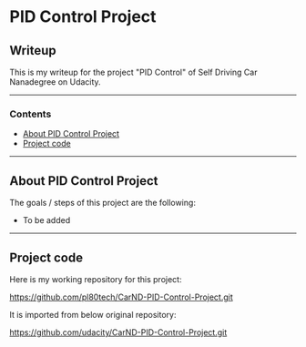 # **PID Control Project** 

## Writeup

This is my writeup for the project "PID Control" of Self Driving Car Nanadegree on Udacity.

---

### Contents

* [About PID Control Project](#About-PID-Control-Project)
* [Project code](#Project-code)

---
## About PID Control Project

The goals / steps of this project are the following:

* To be added

---
## Project code

Here is my working repository for this project:

https://github.com/pl80tech/CarND-PID-Control-Project.git

It is imported from below original repository:

https://github.com/udacity/CarND-PID-Control-Project.git